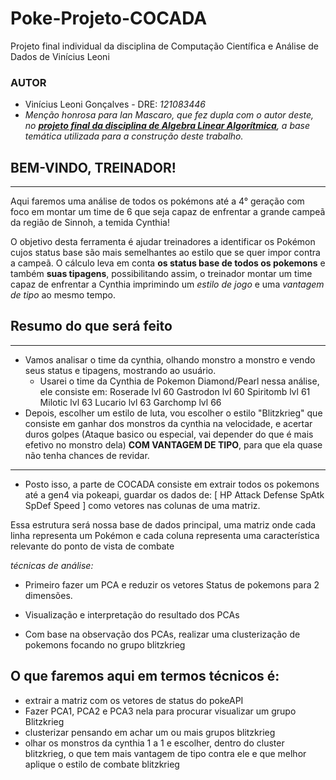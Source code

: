 # **Poke-Projeto-COCADA**
Projeto final individual da disciplina de Computação Científica e Análise de Dados de Vinícius Leoni


### **AUTOR**
- Vinícius Leoni Gonçalves - DRE: _*121083446*_
- _*Menção honrosa para Ian Mascaro, que fez dupla com o autor deste, no [__projeto final da disciplina de Algebra Linear Algorítmica__](___https://github.com/ViniciusLeoniGoncalves/Poke-Projeto-ALA___), a base temática utilizada para a construção deste trabalho.*_


## **BEM-VINDO, TREINADOR!**
***
Aqui faremos uma análise de todos os pokémons até a 4° geração com foco em montar um time de 6 que seja capaz de enfrentar a grande campeã da região de Sinnoh, a temida Cynthia!

O objetivo desta ferramenta é ajudar treinadores a identificar os Pokémon cujos status base são mais semelhantes ao estilo que se quer impor contra a campeã. O cálculo leva em conta **os status base de todos os pokemons** e também **suas tipagens**, possibilitando assim, o treinador montar um time capaz de enfrentar a Cynthia imprimindo um  _*estilo de jogo*_ e uma _*vantagem de tipo*_ ao mesmo tempo.

## **Resumo do que será feito**
***
- Vamos analisar o time da cynthia, olhando monstro a monstro e vendo seus status e tipagens, mostrando ao usuário.
    - Usarei o time da Cynthia de Pokemon Diamond/Pearl nessa análise, ele consiste em:
        Roserade lvl 60
        Gastrodon lvl 60
        Spiritomb lvl 61
        Milotic lvl 63
        Lucario lvl 63
        Garchomp lvl 66
- Depois, escolher um estilo de luta, vou escolher o estilo "Blitzkrieg" que consiste em ganhar dos monstros da cynthia na velocidade, e acertar duros golpes (Ataque basico ou especial, vai depender do que é mais efetivo no monstro dela) ****COM VANTAGEM DE TIPO****, para que ela quase não tenha chances de revidar.
***
- Posto isso, a parte de COCADA consiste em extrair todos os pokemons até a gen4 via pokeapi, guardar os dados de: [ HP Attack Defense SpAtk SpDef Speed ] como vetores nas colunas de uma matriz.

Essa estrutura será nossa base de dados principal, uma matriz onde cada linha representa um Pokémon e cada coluna representa uma característica relevante do ponto de vista de combate

_*técnicas de análise:*_
- Primeiro fazer um PCA e reduzir os vetores Status de pokemons para 2 dimensões.

- Visualização e interpretação do resultado dos PCAs

- Com base na observação dos PCAs, realizar uma clusterização de pokemons focando no grupo blitzkrieg


## **O que faremos aqui em termos técnicos é:**

- extrair a matriz com os vetores de status do pokeAPI
- Fazer PCA1, PCA2 e PCA3 nela para procurar visualizar um grupo Blitzkrieg
- clusterizar pensando em achar um ou mais grupos blitzkrieg
- olhar os monstros da cynthia 1 a 1 e escolher, dentro do cluster blitzkrieg, o que tem mais vantagem de tipo contra ele e que melhor aplique o estilo de combate blitzkrieg